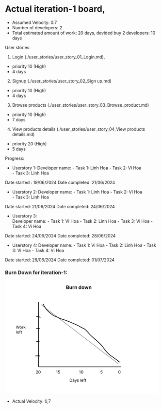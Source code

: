 # Actual iteration-1 board, 

* Assumed Velocity: 0.7 
* Number of developers: 2
* Total estimated amount of work: 20 days, devided buy 2 developers: 10 days

User stories:
1. Login (./user_stories/user_story_01_Login.md), 
- priority 10 (High)
- 4 days

2. Signup (./user_stories/user_story_02_Sign up.md)
- priority 10 (High)
- 4 days

3. Browse products (./user_stories/user_story_03_Browse_product.md)
- priority 10 (High)
- 7 days

4. View products details (./user_stories/user_story_04_View products details.md)
- priority 20 (High)
- 5 days

Progress:
* Userstory 1: 
Developer name: - Task 1: Linh Hoa
                - Task 2: Vi Hoa  
                - Task 3: Linh Hoa
            
Date started : 19/06/2024
Date completed: 21/06/2024

* Userstory 2: 
Developer name: - Task 1: Linh Hoa 
                - Task 2: Vi Hoa  
                - Task 3: Linh Hoa

Date started: 21/06/2024
Date completed: 24/06/2024

* Userstory 3:  
Developer name: - Task 1: Vi Hoa
                - Task 2: Linh Hoa
                - Task 3: Vi Hoa
                - Task 4: Vi Hoa

Date started: 24/06/2024
Date completed: 28/06/2024

* Userstory 4: 
Developer name: - Task 1: Vi Hoa
                - Task 2: Linh Hoa
                - Task 3: Vi Hoa
                - Task 4: Vi Hoa

Date started:   28/06/2024
Date completed: 01/07/2024
    
### Burn Down for iteration-1:

![alt text](image.png)

* Actual Velocity: 0,7